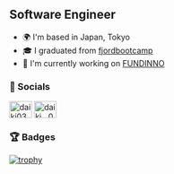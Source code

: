 Software Engineer
------------------------

* 🌍  I'm based in Japan, Tokyo
* 🎓  I graduated from [fjordbootcamp](https://bootcamp.fjord.jp/)
* 🚀  I'm currently working on [FUNDINNO](https://fundinno.com/)

### 📱 Socials

<a href="https://fb.com/daiki0381" target="blank"><img align="center" src="https://raw.githubusercontent.com/rahuldkjain/github-profile-readme-generator/master/src/images/icons/Social/facebook.svg" alt="daiki0381" height="30" width="40" /></a>
<a href="https://twitter.com/daiki__0381" target="blank"><img align="center" src="https://raw.githubusercontent.com/rahuldkjain/github-profile-readme-generator/master/src/images/icons/Social/twitter.svg" alt="daiki__0381" height="30" width="40" /></a>

### 🏆 Badges

[![trophy](https://github-profile-trophy.vercel.app/?username=daiki0381&title=MultiLanguage,Commits,Issues,PullRequest,Repositories,Reviews,Followers&column=7&)](https://github.com/ryo-ma/github-profile-trophy)
